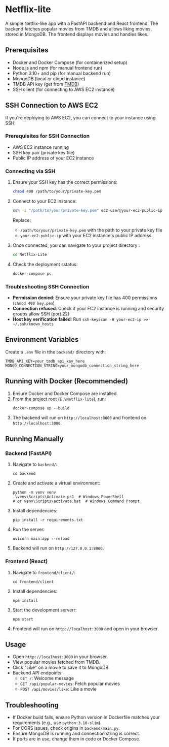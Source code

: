 # Netflix-lite

A simple Netflix-like app with a FastAPI backend and React frontend. The backend fetches popular movies from TMDB and allows liking movies, stored in MongoDB. The frontend displays movies and handles likes.

## Prerequisites

- Docker and Docker Compose (for containerized setup)
- Node.js and npm (for manual frontend run)
- Python 3.10+ and pip (for manual backend run)
- MongoDB (local or cloud instance)
- TMDB API key (get from [TMDB](https://www.themoviedb.org/settings/api))
- SSH client (for connecting to AWS EC2 instance)

## SSH Connection to AWS EC2

If you're deploying to AWS EC2, you can connect to your instance using SSH:

### Prerequisites for SSH Connection

- AWS EC2 instance running
- SSH key pair (private key file)
- Public IP address of your EC2 instance

### Connecting via SSH

1. Ensure your SSH key has the correct permissions:

   ```bash
   chmod 400 /path/to/your/private-key.pem
   ```

2. Connect to your EC2 instance:

   ```bash
   ssh -i "/path/to/your/private-key.pem" ec2-user@your-ec2-public-ip
   ```

   Replace:

   - `/path/to/your/private-key.pem` with the path to your private key file
   - `your-ec2-public-ip` with your EC2 instance's public IP address

3. Once connected, you can navigate to your project directory :

   ```bash
   cd Netflix-Lite
   ```

4. Check the deployment sstatus:
   ```bash
   docker-compose ps
   ```

### Troubleshooting SSH Connection

- **Permission denied**: Ensure your private key file has 400 permissions (`chmod 400 key.pem`)
- **Connection refused**: Check if your EC2 instance is running and security groups allow SSH (port 22)
- **Host key verification failed**: Run `ssh-keyscan -H your-ec2-ip >> ~/.ssh/known_hosts`

## Environment Variables

Create a `.env` file in tthe `backend/` directory with:

```
TMDB_API_KEY=your_tmdb_api_key_here
MONGO_CONNECTION_STRING=your_mongodb_connection_string_here
```

## Running with Docker (Recommended)

1. Ensure Docker and Docker Compose are installed.
2. From the project root (`E:\Netflix-lite`), run:
   ```
   docker-compose up --build
   ```
3. The backend will run on `http://localhost:8000` and frontend on `http://localhost:3000`.

## Running Manually

### Backend (FastAPI)

1. Navigate to `backend/`:
   ```
   cd backend
   ```
2. Create and activate a virtual environment:
   ```
   python -m venv venv
   .\venv\Scripts\Activate.ps1  # Windows PowerShell
   # or venv\Scripts\activate.bat  # Windows Command Prompt
   ```
3. Install dependencies:
   ```
   pip install -r requirements.txt
   ```
4. Run the server:
   ```
   uvicorn main:app --reload
   ```
5. Backend will run on `http://127.0.0.1:8000`.

### Frontend (React)

1. Navigate to `frontend/client/`:
   ```
   cd frontend/client
   ```
2. Install dependencies:
   ```
   npm install
   ```
3. Start the development serverr:
   ```
   npm start
   ```
4. Frontend will run on `http://localhost:3000` and open in your browser.

## Usage

- Open `http://localhost:3000` in your browser.
- View popular movies fetched from TMDB.
- Click "Like" on a movie to save it to MongoDB.
- Backend API endpoints:
  - `GET /`: Welcome message
  - `GET /api/popular-movies`: Fetch popular movies
  - `POST /api/movies/like`: Like a movie

## Troubleshooting

- If Docker build fails, ensure Python version in Dockerfile matches your requirements (e.g., use `python:3.10-slim`).
- For CORS issues, check origins in `backend/main.py`.
- Ensure MongoDB is running and connection string is correct.
- If ports are in use, change them in code or Docker Compose.

